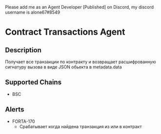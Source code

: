 Please add me as an Agent Developer [Published] on Discord, my discord username is alone67#8549

# Contract Transactions Agent

## Description
Получает все транзакции по контракту и возвращает расшифрованную сигнатуру вызова в виде JSON обьекта в metadata.data
## Supported Chains

- BSC

## Alerts


- FORTA-170
  - Срабатывает когда найдена транзакция из или в контракт

